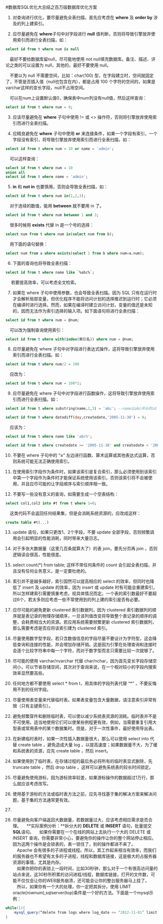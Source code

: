 #数据库SQL优化大总结之百万级数据库优化方案

1. 对查询进行优化，要尽量避免全表扫描，首先应考虑在 **where** 及 **order by** 涉及的列上建索引。

2. 应尽量避免在 **where**子句中对字段进行 **null** 值判断，否则将导致引擎放弃使用索引而进行全表扫描，如：
```sql
select id from t where num is null
```
&emsp;最好不要给数据库留null，尽可能地使用 not null填充数据库。备注、描述、评论之类的可以设置为 null，其他的，最好不要使用 null。

&emsp;不要以为 null 不需要空间，比如：char(100) 型，在字段建立时，空间就固定了，不管是否插入值（null也包含在内），都是占用 100 个字符的空间的，如果是 varchar这样的变长字段，null不占用空间。

&emsp;可以在num上设置默认值0，确保表中num列没有null值，然后这样查询：
```sql
select id from t where num = 0;
```

3. 应该尽量避免在 **where** 子句中使用 != 或 <> 操作符，否则将引擎放弃使用索引而进行全表扫描。

4. 应精良避免在 **where** 子句中使用 **or** 来连接条件，如果一个字段有索引，一个字段没有索引，将导致引擎放弃使用索引而进行全表扫描，如：
```sql
select id from t where num = 10 or name = 'admin';
```
&emsp;可以这样查询：
```sql
select id from t where num = 10 
union all
select id from t where name = 'admin';
```

5. **in** 和 **not in** 也要慎用，否则会导致全表扫描，如：
```sql
select id from t where num in(1,2,3);
```
&emsp;对于连续的数值，能用 **between** 就不要用 in 了。
```sql
select id from t where num between 1 and 3;
```
&emsp;很多时候用 **exists** 代替 in 是一个号的选择：
```sql
select num from t where num in(select num from b);
```
&emsp;用下面的语句替换：
```sql
select num from a where exists(select 1 from b where num=a.num);
```

6. 下面的查询也将导致全表扫描：
```sql
select id from t where name like `%abc%`;
```
&emsp; 若要提高效率，可以考虑全文检索。

7. 如果在 where 子句中使用参数，也会导致全表扫描。因为 SQL 只有在运行时才会解析局部变量，但优化程序不能将访问计划的选择推迟到运行时；它必须在编译时进行选择。然而，如果在编译时建立访问计划，变量的值还是未知的，因而无法作为索引选择的输入项。如下面语句将进行全表扫描：
```sql
select id from t where num = @num;
```
&emsp;可以改为强制查询使用索引：
```sql
select id from t where with(index(索引名)) where num = @num;
```

8. 应尽量避免在 where 子句中对字段进行表达式操作，这将导致引擎放弃使用索引而进行全表扫描。如：
```sql
select id from t where num/2 = 100
```
&emsp;应改为：
```sql
select id from t where num = 100*2;
```

9. 应尽量避免在 where 子句中对字段进行函数操作，这将导致引擎放弃使用索引而进行全表扫描。如：
```sql
select id from t where substring(name,1,3) = 'abc'; --name以abc开头的id

select id from t where datediff(day,createdate,'2005-11-30') = 0;
```
&emsp;应该为：
```sql
select id from t where name like 'abc%';

select id from t where createdate >= '2005-11-30' and createdate < '2005-12-1';
```

10. 不要在 where 子句中的 “**=**” 左边进行函数、算术运算或其他表达式运算，否则系统可能无法正确使用索引。

11. 在使用索引字段作为条件时，如果该索引是复合索引，那么必须使用到该索引中第一个字段作为条件时才能保证系统使用该索引，否则该索引将不会被使用，并且应尽可能的让字段顺序与索引顺序相一致。

12. 不要写一些没有意义的查询，如需要生成一个空表结构：
```sql
select col1,col2 into #t from t where 1=0;
```
&emsp;这类代码不会返回任何结果集，但是会消耗系统资源的，应改成这样：
```sql
create table #t(...)
```

13. update 语句，如果只更改1、2个字段，不要 update 全部字段，否则频繁调用会引起明显的性能消耗，同时带来大量日志。

14. 对于多张大数据量（这里几百条就算大了）的表 join，要先分页再 join ，否则逻辑读会很高，性能很差。

15. select count(*) from table; 这样不带任何条件的 count 会引起全表扫描，并且没有任何业务意义，是一定要杜绝的。

16. 索引并不是越多越好，索引固然可以提高相应的 select 的效率，但同时也降低了 insert 及 update 的效率，因为 insert 或 update 时有可能会重建索引，所以怎样建索引需要慎重考虑，视具体情况而定。一个表的索引数最好不要超过6个，若太多则应考虑一些不常使用到的列上建的索引是否有必要。

17. 应尽可能的避免更新 clustered 索引数据列，因为 clustered 索引数据列的顺序就是表记录的物理存储顺序，一旦该列值改变将导致整个表记录的顺序的调整，会耗费相当大的资源。若应用系统需要频繁更新 clustered 索引数据列，那么需要考虑是否应将该索引建为 clustered 索引。

18. 尽量使用数字型字段，若只含数值信息的字段尽量不要设计为字符型，这会降低查询和连接的性能，并会增加存储开销。这是因为引擎在处理查询和连接时会逐个比较字符串中每一个字符，而对于数字型而言只需要比较一次就够了。

19. 尽可能的使用 varchar/nvarchar 代替 char/nchar，因为首先变长字段存储空间小，可以节省存储空间，其次对于查询来说，在一个相对较小的字段内搜索效率显然要高些。

20. 任何地方都不要使用 select * from t，用具体的字段列表代替 “*” ，不要反悔用不到的任何字段。

21. 尽量使用表变量来代替临时表。如果表变量包含大量数据，请注意索引非常有限（只有主键索引）。

22. 避免频繁穿件和删除临时表，可以使以减少系统表资源的消耗。临时表并不是不可使用，适当地使用它们可以使某些例程更有效，例如，当需要重复引用大型表或常用表中的某个数据集时。但是，对于一次性事件，最好使用导出表。

23. 在新建临时表时，如果一次性插入数据量很大，那么可以使用 select into 代替 create table ，避免造成大量 log ，以提高速度；如果数据量不大，为了缓和系统表的资源，应先 create table ，然后 insert。

24. 如果使用到了临时表，在存储过程的最后务必将所有的临时表显式删除，先 truncate table ，然后 drop table ，这样可以避免系统表的较长时间锁定。

25. 尽量避免使用游标，因为游标效率较差，如果游标操作的数据超过1万行，那么就应该考虑改写。

26. 使用基于游标的方法或临时表方法之前，应先寻找基于集的解决方案来解决问题，基于集的方法通常更有效。

27. 


30. 尽量避免向客户端返回大数据量，若数据量过大，应该考虑相应需求是否合理。
&emsp;**实际案例分析：**拆分大的 **DELETE** 或 **INSERT** 语句，批量提交 **SQL**语句。
&emsp;如果你需要在一个在线的网站上去执行一个大的 DELETE 或 INSERT 查询，你需要非常小心，要避免你的操作让你的整个网站停止相应。因为这两个操作是会锁表的，表一锁住了，别的操作都进不来了。
<br>&emsp;Apache 会有很多的子进程或线程。所以，其工作起来相当有效率，而我们的服务器也不希望有太多的子进程，线程和数据库链接，这是极大的占服务器资源的事情，尤其是内存。
<br>&emsp;如果你把你的表锁上一段时间，比如30秒钟，那么对于一个有很高访问量的站点来说，这30秒所积累的访问进程/线程，数据库链接，打开的文件数，可能不仅仅会让你的WEB服务崩溃，还可能会让你的整台服务器马上挂了。
<br>&emsp;所以，如果你有一个大的处理，你一定把其拆分，使用 LIMIT oracle(rownum),sqlserver(top)条件是一个好的方法。下面是一个mysql示例：
```Java
while(1){
    mysql_query(“delete from logs where log_date <= ’2012-11-01’ limit 1000”);
}
```
